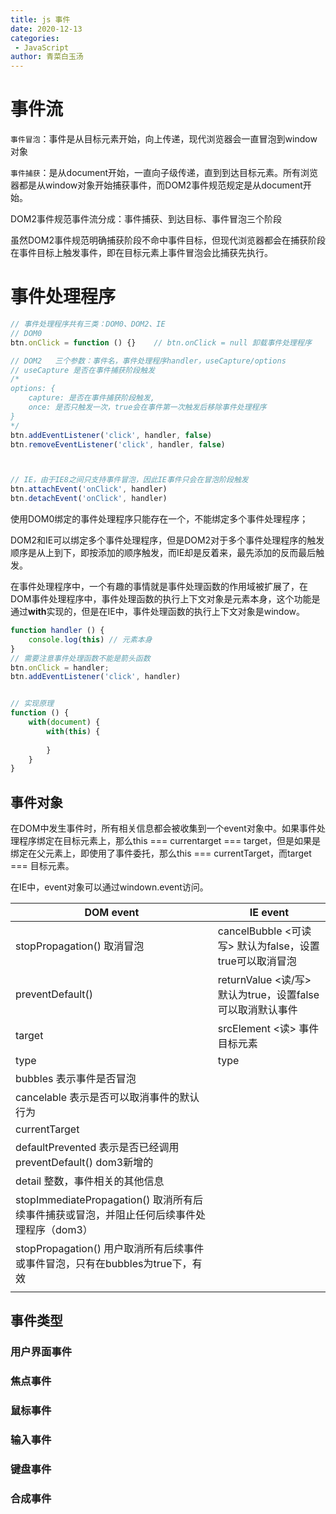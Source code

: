 ```yaml
---
title: js 事件
date: 2020-12-13
categories:
 - JavaScript
author: 青菜白玉汤
---
```


# 事件流

`事件冒泡`：事件是从目标元素开始，向上传递，现代浏览器会一直冒泡到window对象

`事件捕获`：是从document开始，一直向子级传递，直到到达目标元素。所有浏览器都是从window对象开始捕获事件，而DOM2事件规范规定是从document开始。

DOM2事件规范事件流分成：事件捕获、到达目标、事件冒泡三个阶段

虽然DOM2事件规范明确捕获阶段不命中事件目标，但现代浏览器都会在捕获阶段在事件目标上触发事件，即在目标元素上事件冒泡会比捕获先执行。

# 事件处理程序

```javascript
// 事件处理程序共有三类：DOM0、DOM2、IE
// DOM0
btn.onClick = function () {}    // btn.onClick = null 卸载事件处理程序

// DOM2   三个参数：事件名，事件处理程序handler，useCapture/options
// useCapture 是否在事件捕获阶段触发
/*
options: { 
	capture: 是否在事件捕获阶段触发,
	once: 是否只触发一次，true会在事件第一次触发后移除事件处理程序
}
*/
btn.addEventListener('click', handler, false)
btn.removeEventListener('click', handler, false)



// IE，由于IE8之间只支持事件冒泡，因此IE事件只会在冒泡阶段触发
btn.attachEvent('onClick', handler)
btn.detachEvent('onClick', handler)
```

使用DOM0绑定的事件处理程序只能存在一个，不能绑定多个事件处理程序；

DOM2和IE可以绑定多个事件处理程序，但是DOM2对于多个事件处理程序的触发顺序是从上到下，即按添加的顺序触发，而IE却是反着来，最先添加的反而最后触发。

在事件处理程序中，一个有趣的事情就是事件处理函数的作用域被扩展了，在DOM事件处理程序中，事件处理函数的执行上下文对象是元素本身，这个功能是通过**with**实现的，但是在IE中，事件处理函数的执行上下文对象是window。

```javascript
function handler () {
    console.log(this) // 元素本身
}
// 需要注意事件处理函数不能是箭头函数
btn.onClick = handler;
btn.addEventListener('click', handler)


// 实现原理
function () {
    with(document) {
        with(this) {
            
        }
    }
}
```

## 事件对象

在DOM中发生事件时，所有相关信息都会被收集到一个event对象中。如果事件处理程序绑定在目标元素上，那么this === currentarget === target，但是如果是绑定在父元素上，即使用了事件委托，那么this === currentTarget，而target === 目标元素。

在IE中，event对象可以通过windown.event访问。

| DOM event                                                    | IE event                                                  |
| ------------------------------------------------------------ | --------------------------------------------------------- |
| stopPropagation() 取消冒泡                                   | cancelBubble <可读写>  默认为false，设置true可以取消冒泡  |
| preventDefault()                                             | returnValue <读/写> 默认为true，设置false可以取消默认事件 |
| target                                                       | srcElement <读> 事件目标元素                              |
| type                                                         | type                                                      |
| bubbles 表示事件是否冒泡                                     |                                                           |
| cancelable 表示是否可以取消事件的默认行为                    |                                                           |
| currentTarget                                                |                                                           |
| defaultPrevented 表示是否已经调用preventDefault() dom3新增的 |                                                           |
| detail 整数，事件相关的其他信息                              |                                                           |
| stopImmediatePropagation() 取消所有后续事件捕获或冒泡，并阻止任何后续事件处理程序（dom3） |                                                           |
| stopPropagation() 用户取消所有后续事件或事件冒泡，只有在bubbles为true下，有效 |                                                           |
|                                                              |                                                           |



## 事件类型

### 用户界面事件

### 焦点事件

### 鼠标事件

### 输入事件

### 键盘事件

### 合成事件



